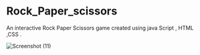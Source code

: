 # Rock_Paper_scissors 
An interactive Rock Paper Scissors game created using java Script , HTML ,CSS .

![Screenshot (11)](https://user-images.githubusercontent.com/55833494/224482132-7bff10c5-1cc1-403b-a49b-dc757e9c4db8.png)

